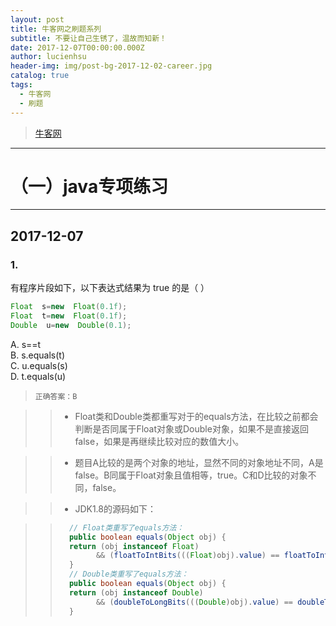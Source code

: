 ```yaml
---
layout: post
title: 牛客网之刷题系列
subtitle: 不要让自己生锈了，温故而知新！
date: 2017-12-07T00:00:00.000Z
author: lucienhsu
header-img: img/post-bg-2017-12-02-career.jpg
catalog: true
tags:
  - 牛客网
  - 刷题
---
```


> [牛客网](https://www.nowcoder.com)

--------------------------------------------------------------------------------

# （一）java专项练习

--------------------------------------------------------------------------------

## 2017-12-07

### 1.

有程序片段如下，以下表达式结果为 true 的是（ ）

```java
Float  s=new  Float(0.1f);
Float  t=new  Float(0.1f);
Double  u=new  Double(0.1);
```

A. s==t<br>
B. s.equals(t)<br>
C. u.equals(s)<br>
D. t.equals(u)

> `正确答案：B`<br>

> > - Float类和Double类都重写对于的equals方法，在比较之前都会判断是否同属于Float对象或Double对象，如果不是直接返回false，如果是再继续比较对应的数值大小。<br>

> > - 题目A比较的是两个对象的地址，显然不同的对象地址不同，A是false。B同属于Float对象且值相等，true。C和D比较的对象不同，false。<br>

> > - JDK1.8的源码如下：<br>

> > ```java
> >   // Float类重写了equals方法：
> >   public boolean equals(Object obj) {
> >   return (obj instanceof Float)
> >         && (floatToIntBits(((Float)obj).value) == floatToIntBits(value));
> >   }
> >   // Double类重写了equals方法：
> >   public boolean equals(Object obj) {
> >   return (obj instanceof Double)
> >         && (doubleToLongBits(((Double)obj).value) == doubleToLongBits(value));
> >   }
> > ```
